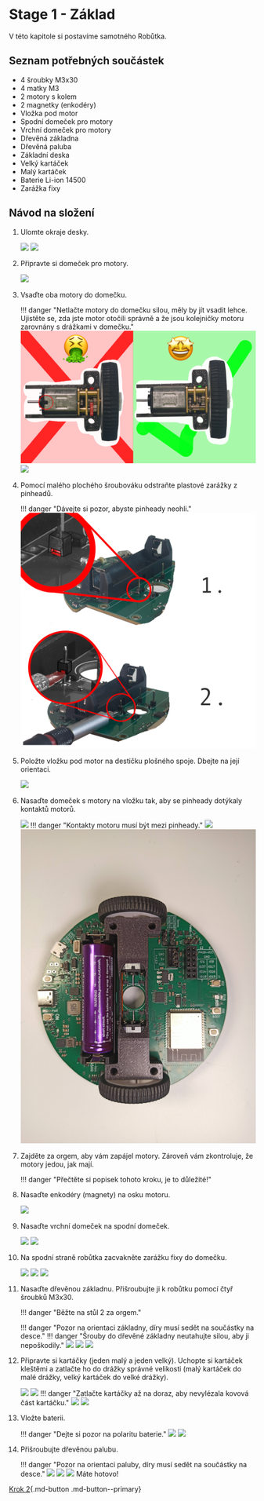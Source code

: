 # Stage 1 - Základ
V této kapitole si postavíme samotného Robůtka.

## Seznam potřebných součástek

 - 4 šroubky M3x30
 - 4 matky M3
 - 2 motory s kolem
 - 2 magnetky (enkodéry)
 - Vložka pod motor
 - Spodní domeček pro motory
 - Vrchní domeček pro motory
 - Dřevěná základna
 - Dřevěná paluba
 - Základní deska
 - Velký kartáček
 - Malý kartáček
 - Baterie Li-ion 14500
 - Zarážka fixy


## Návod na složení

1. Ulomte okraje desky.

    ![](assets/stage1/IMG-step1a.jpeg)
    ![](assets/stage1/IMG-step1b.jpeg)

2. Připravte si domeček pro motory.

    ![](assets/stage1/IMG-step3.jpeg)

3. Vsaďte oba motory do domečku. <!-- TODO: zadefinovat otočení -->

    !!! danger "Netlačte motory do domečku silou, měly by jít vsadit lehce. Ujistěte se, zda jste motor otočili správně a že jsou kolejničky motoru zarovnány s drážkami v domečku."
    ![](assets/stage1/03-motorkyOrientace.png)
    ![](assets/stage1/IMG-step4b.jpeg)

4. Pomocí malého plochého šroubováku odstraňte plastové zarážky z pinheadů. <!-- TODO: opravit fotky --> 

    !!! danger "Dávejte si pozor, abyste pinheady neohli."
    ![](assets/stage1/06-izolacniStavitko-souhrn.jpg)


5. Položte vložku pod motor na destičku plošného spoje. Dbejte na její orientaci.

    ![](assets/stage1/IMG-step6.jpeg)

6. Nasaďte domeček s motory na vložku tak, aby se pinheady dotýkaly kontaktů motorů.

    ![](assets/stage1/IMG-step7a.jpeg)
    !!! danger "Kontakty motoru musí být mezi pinheady."
    ![](assets/stage1/IMG-step7c.jpeg)
    ![](assets/stage1/IMG-step6b.jpg)

7. Zajděte za orgem, aby vám zapájel motory. Zároveň vám zkontroluje, že motory jedou, jak mají.

    !!! danger "Přečtěte si popisek tohoto kroku, je to důležité!"

8. Nasaďte enkodéry (magnety) na osku motoru.

    ![](assets/stage1/IMG-step7d.jpeg)

9. Nasaďte vrchní domeček na spodní domeček.

    ![](assets/stage1/IMG-step8a.jpeg)
    ![](assets/stage1/IMG-step8b.jpeg)

10. Na spodní straně robůtka zacvakněte zarážku fixy do domečku.

    ![](assets/stage1/IMG-step9a.jpeg)
    ![](assets/stage1/IMG-step9b.jpeg)
    ![](assets/stage1/IMG-step9c.jpeg)

11. Nasaďte dřevěnou základnu. Přišroubujte ji k robůtku pomocí čtyř šroubků M3x30.

    !!! danger "Běžte na stůl 2 za orgem."

    !!! danger "Pozor na orientaci základny, díry musí sedět na součástky na desce."
    !!! danger "Šrouby do dřevěné základny neutahujte silou, aby ji nepoškodily."
    ![](assets/stage1/IMG-step10a.jpeg)
    ![](assets/stage1/IMG-step10c.jpeg)
    ![](assets/stage1/IMG-step10b.jpeg)

12. Připravte si kartáčky (jeden malý a jeden velký). Uchopte si kartáček kleštěmi a zatlačte ho do drážky správné velikosti (malý kartáček do malé drážky, velký kartáček do velké drážky).

    ![](assets/stage1/IMG-stepKa.jpeg)
    ![](assets/stage1/IMG-stepKb.jpeg)
    !!! danger "Zatlačte kartáčky až na doraz, aby nevylézala kovová část kartáčku."
    ![](assets/stage1/IMG-stepKc.jpeg)
    ![](assets/stage1/IMG-stepKd.jpeg)

13. Vložte baterii.

    !!! danger "Dejte si pozor na polaritu baterie."
    ![](assets/stage1/IMG-step11a.jpeg)
    ![](assets/stage1/IMG-step11b.jpeg)

14. Přišroubujte dřevěnou palubu.

    !!! danger "Pozor na orientaci paluby, díry musí sedět na součástky na desce."
    ![](assets/stage1/IMG-step12a.jpeg)
    ![](assets/stage1/IMG-step12b.jpeg)
    ![](assets/stage1/IMG-step12c.jpeg)
    Máte hotovo!

[Krok 2](stage2.md){.md-button .md-button--primary}

